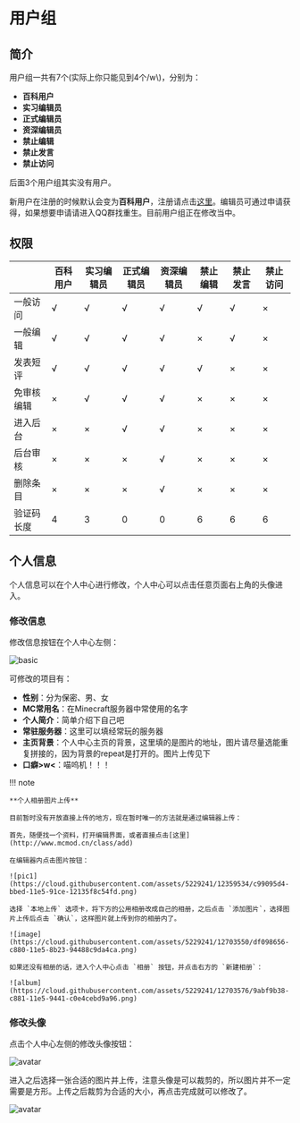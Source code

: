 # 用户组

## 简介

用户组一共有7个(实际上你只能见到4个/w\\)，分别为：

- **百科用户**
- **实习编辑员**
- **正式编辑员**
- **资深编辑员**
- **禁止编辑**
- **禁止发言**
- **禁止访问**

后面3个用户组其实没有用户。

新用户在注册的时候默认会变为**百科用户**，注册请点击[这里](http://www.mcmod.cn/reg)。编辑员可通过申请获得，如果想要申请请进入QQ群找重生。目前用户组正在修改当中。

## 权限

|          | 百科用户 | 实习编辑员 | 正式编辑员 | 资深编辑员 | 禁止编辑 | 禁止发言 | 禁止访问 |
| -------- | ------- | --------- | --------- | -------- | ------- | ------- | ------- |
| 一般访问  |    √    |     √     |     √     |     √    |    √    |    √    |    ×    |
| 一般编辑  |    √    |     √     |     √     |     √    |    ×    |    √    |    ×    |
| 发表短评  |    √    |     √     |     √     |     √    |    √    |    ×    |    ×    |
| 免审核编辑|    ×    |     √     |     √     |     √    |    ×    |    ×    |    ×    |
| 进入后台  |    ×    |     ×     |     √     |     √    |    ×    |    ×    |    ×    |
| 后台审核  |    ×    |     ×     |     ×     |     √    |    ×    |    ×    |    ×    |
| 删除条目  |    ×    |     ×     |     ×     |     √    |    ×    |    ×    |    ×    |
| 验证码长度|    4    |     3     |     0     |     0    |    6    |    6    |    6    |

## 个人信息

个人信息可以在个人中心进行修改，个人中心可以点击任意页面右上角的头像进入。

### 修改信息

修改信息按钮在个人中心左侧：

![basic](https://cloud.githubusercontent.com/assets/5229241/12703395/10259fda-c87d-11e5-96d0-41c71cc5db5a.png)

可修改的项目有：

- **性别**：分为保密、男、女
- **MC常用名**：在Minecraft服务器中常使用的名字
- **个人简介**：简单介绍下自己吧
- **常驻服务器**：这里可以填经常玩的服务器
- **主页背景**：个人中心主页的背景，这里填的是图片的地址，图片请尽量选能重复拼接的，因为背景的repeat是打开的。图片上传见下
- **口癖>w<**：喵呜机！！！

!!! note

	**个人相册图片上传**

	目前暂时没有开放直接上传的地方，现在暂时唯一的方法就是通过编辑器上传：

	首先，随便找一个资料，打开编辑界面，或者直接点击[这里](http://www.mcmod.cn/class/add)

	在编辑器内点击图片按钮：

	![pic1](https://cloud.githubusercontent.com/assets/5229241/12359534/c99095d4-bbed-11e5-91ce-12135f8c54fd.png)

	选择 `本地上传` 选项卡，将下方的公用相册改成自己的相册，之后点击 `添加图片`，选择图片上传后点击 `确认`，这样图片就上传到你的相册内了。

	![image](https://cloud.githubusercontent.com/assets/5229241/12703550/df098656-c880-11e5-8b23-94488c9da4ca.png)

	如果还没有相册的话，进入个人中心点击 `相册` 按钮，并点击右方的 `新建相册`：

	![album](https://cloud.githubusercontent.com/assets/5229241/12703576/9abf9b38-c881-11e5-9441-c0e4cebd9a96.png)

### 修改头像

点击个人中心左侧的修改头像按钮：

![avatar](https://cloud.githubusercontent.com/assets/5229241/12703591/f3bf4206-c881-11e5-809b-b3e50ff80430.png)

进入之后选择一张合适的图片并上传，注意头像是可以裁剪的，所以图片并不一定需要是方形。上传之后裁剪为合适的大小，再点击完成就可以修改了。

![avatar](https://cloud.githubusercontent.com/assets/5229241/12703625/b0c2899e-c882-11e5-9a17-9b5196504d50.png)

